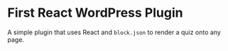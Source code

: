 # First React WordPress Plugin

A simple plugin that uses React and `block.json` to render a quiz onto any page.
